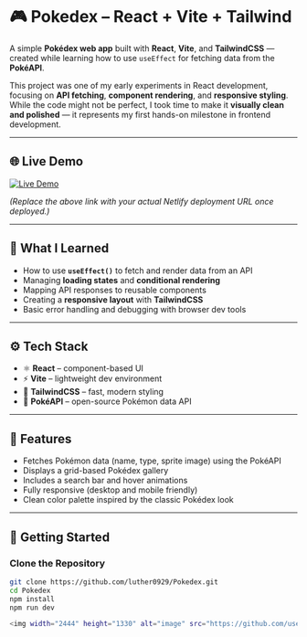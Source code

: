 # 🎮 Pokedex – React + Vite + Tailwind

A simple **Pokédex web app** built with **React**, **Vite**, and **TailwindCSS** — created while learning how to use `useEffect` for fetching data from the **PokéAPI**.

This project was one of my early experiments in React development, focusing on **API fetching**, **component rendering**, and **responsive styling**.  
While the code might not be perfect, I took time to make it **visually clean and polished** — it represents my first hands-on milestone in frontend development.

---

## 🌐 Live Demo
[![Live Demo](https://pokedex-luther.netlify.app)](https://pokedex-luther.netlify.app)

*(Replace the above link with your actual Netlify deployment URL once deployed.)*

---

## 🧠 What I Learned
- How to use **`useEffect()`** to fetch and render data from an API
- Managing **loading states** and **conditional rendering**
- Mapping API responses to reusable components
- Creating a **responsive layout** with **TailwindCSS**
- Basic error handling and debugging with browser dev tools

---

## ⚙️ Tech Stack
- ⚛️ **React** – component-based UI
- ⚡ **Vite** – lightweight dev environment
- 💅 **TailwindCSS** – fast, modern styling
- 🎯 **PokéAPI** – open-source Pokémon data API

---

## 🧩 Features
- Fetches Pokémon data (name, type, sprite image) using the PokéAPI  
- Displays a grid-based Pokédex gallery  
- Includes a search bar and hover animations  
- Fully responsive (desktop and mobile friendly)  
- Clean color palette inspired by the classic Pokédex look  

---

## 🚀 Getting Started

### Clone the Repository
```bash
git clone https://github.com/luther0929/Pokedex.git
cd Pokedex
npm install
npm run dev

<img width="2444" height="1330" alt="image" src="https://github.com/user-attachments/assets/55c7341d-c0df-45b9-9565-604cbb3fb6c5" />

